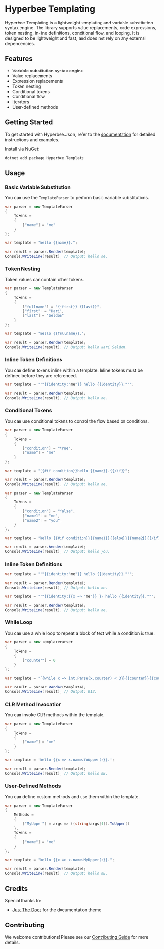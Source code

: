 ﻿# Hyperbee Templating

Hyperbee Templating is a lightweight templating and variable substitution syntax engine. The library supports value replacements, 
code expressions, token nesting, in-line definitions, conditional flow, and looping. It is designed to be lightweight and fast, 
and does not rely on any external dependencies.

## Features

* Variable substitution syntax engine
* Value replacements
* Expression replacements
* Token nesting
* Conditional tokens
* Conditional flow
* Iterators
* User-defined methods

## Getting Started

To get started with Hyperbee.Json, refer to the [documentation](https://stillpoint-software.github.io/hyperbee.template) for 
detailed instructions and examples. 

Install via NuGet:

```bash
dotnet add package Hyperbee.Template
```

## Usage

### Basic Variable Substitution

You can use the `TemplateParser` to perform basic variable substitutions.

```csharp
var parser = new TemplateParser
{
    Tokens =
    {
        ["name"] = "me"
    }
};

var template = "hello {{name}}.";

var result = parser.Render(template);
Console.WriteLine(result); // Output: hello me.
```

### Token Nesting

Token values can contain other tokens.

```csharp
var parser = new TemplateParser
{
    Tokens =
    {
        ["fullname"] = "{{first}} {{last}}",
        ["first"] = "Hari",
        ["last"] = "Seldon"
    }
};

var template = "hello {{fullname}}.";

var result = parser.Render(template);
Console.WriteLine(result); // Output: hello Hari Seldon.
```

### Inline Token Definitions

You can define tokens inline within a template. Inline tokens must be defined before they are referenced.

```csharp
var template = """{{identity:"me"}} hello {{identity}}.""";

var result = parser.Render(template);
Console.WriteLine(result); // Output: hello me.
```

### Conditional Tokens

You can use conditional tokens to control the flow based on conditions.

```csharp
var parser = new TemplateParser
{
    Tokens =
    {
        ["condition"] = "true",
        ["name"] = "me"
    }
};

var template = "{{#if condition}}hello {{name}}.{{/if}}";

var result = parser.Render(template);
Console.WriteLine(result); // Output: hello me.
```

```csharp
var parser = new TemplateParser
{
    Tokens =
    {
        ["condition"] = "false",
        ["name1"] = "me",
        ["name2"] = "you",
    }
};

var template = "hello {{#if condition}}{{name1}}{{else}}{{name2}}{{/if}}.";

var result = parser.Render(template);
Console.WriteLine(result); // Output: hello you.
```

### Inline Token Definitions

```csharp
var template = """{{identity:"me"}} hello {{identity}}.""";

var result = parser.Render(template);
Console.WriteLine(result); // Output: hello me.
```

```csharp
var template = """{{identity:{{x => "me"}} }} hello {{identity}}.""";

var result = parser.Render(template);
Console.WriteLine(result); // Output: hello me.
```

### While Loop

You can use a while loop to repeat a block of text while a condition is true.

```csharp
var parser = new TemplateParser
{
    Tokens =
    {
        ["counter"] = 0
    }
};

var template = "{{while x => int.Parse(x.counter) < 3}}{{counter}}{{counter:{{x => int.Parse(x.counter) + 1}}}}{{/while}}";

var result = parser.Render(template);
Console.WriteLine(result); // Output: 012. 
```

### CLR Method Invocation

You can invoke CLR methods within the template.

```csharp
var parser = new TemplateParser
{
    Tokens =
    {
        ["name"] = "me"
    }
};

var template = "hello {{x => x.name.ToUpper()}}.";

var result = parser.Render(template);
Console.WriteLine(result); // Output: hello ME.
```

### User-Defined Methods

You can define custom methods and use them within the template.

```csharp
var parser = new TemplateParser
{
    Methods =
    {
        ["MyUpper"] = args => ((string)args[0]).ToUpper()
    },
    Tokens =
    {
        ["name"] = "me"
    }
};

var template = "hello {{x => x.name.MyUpper()}}.";

var result = parser.Render(template);
Console.WriteLine(result); // Output: hello ME.
```

## Credits

Special thanks to:

- [Just The Docs](https://github.com/just-the-docs/just-the-docs) for the documentation theme.

## Contributing

We welcome contributions! Please see our [Contributing Guide](https://github.com/Stillpoint-Software/.github/blob/main/.github/CONTRIBUTING.md) for more details.